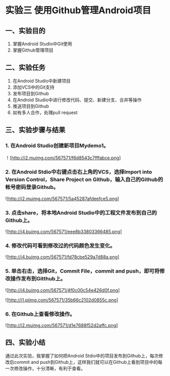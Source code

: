 # 实验三 使用Github管理Android项目

## 一、实验目的
1. 掌握Android Studio中Git使用
2. 掌握Github管理项目

## 二、实验任务
1. 在Android Studio中新建项目
2. 添加VCS中的Git支持
3. 发布项目到Github
4. 在Android Studio中进行修改代码、提交、新建分支、合并等操作
5. 推送项目到Github
6. 如有多人合作，处理pull request

## 三、实验步骤与结果
### 1. 在Android Studio创建新项目Mydemo1。
！[http://i2.muimg.com/567571/f6d8543c7fffabce.png]

### 2. 在Android Stdio中右键点击右上角的VCS，选择Import into Version Control，Share Project on Github，输入自己的Github的帐号密码登录Github。
![http://i2.muimg.com/567571/5a45287afdeefce5.png]

### 3. 点击share，将本地Android Studio中的工程文件发布到自己的Github上。
![http://i4.buimg.com/567571/eee8b33803366485.png]

### 4. 修改代码可看到修改过的代码颜色发生变化。
![http://i4.buimg.com/567571/fd78cbe529a7d88a.png]

### 5. 单击右击，选择Git，Commit File，commit and push，即可将修改操作发布到Gitthub上。
![http://i4.buimg.com/567571/4f0c00c54e426d0f.png]

![http://i1.piimg.com/567571/35b66c2102d0855c.png]

### 6. 在Github上查看修改操作。
![http://i2.muimg.com/567571/d1e7688f52d2affc.png]

## 四、实验小结
  通过此次实验，我掌握了如何把Android Stdio中的项目发布到Github上，每次修改后commit and push到Github上，这样我们就可以在Github上看到项目中的每一次修改操作，十分清晰，有利于查看。
